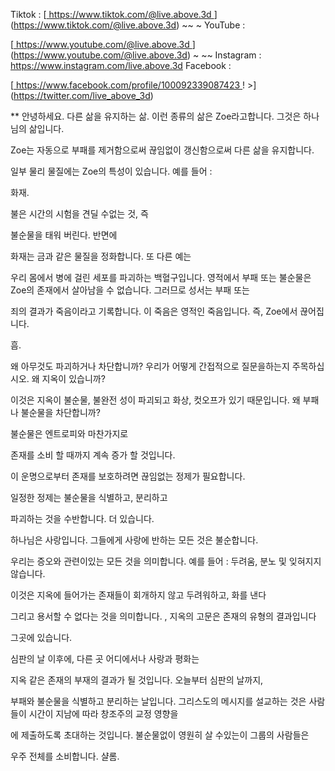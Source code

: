 Tiktok :
[<u> https://www.tiktok.com/@live.above.3d </u>] (https://www.tiktok.com/@live.above.3d) ~~ ~ YouTube :

[<U> https://www.youtube.com/@live.above.3d </u>] (https://www.youtube.com/@live.above.3d) ~ ~~ Instagram : <https://www.instagram.com/live.above.3d>
Facebook :

[<u> https://www.facebook.com/profile/100092339087423 </u> ! >] (https://twitter.com/live_above_3d)

** 안녕하세요. 다른 삶을 유지하는 삶.
이런 종류의 삶은 Zoe라고합니다. 그것은 하나님의 삶입니다.

Zoe는 자동으로
부패를 제거함으로써 끊임없이 갱신함으로써 다른 삶을 유지합니다.

일부 물리 물질에는 Zoe의 특성이 있습니다. 예를 들어 :

화재.

불은 시간의 시험을 견딜 수없는 것, 즉

불순물을 태워 버린다. 반면에

화재는 금과 같은 물질을 정화합니다.
또 다른 예는

우리 몸에서 병에 걸린 세포를 파괴하는 백혈구입니다.
영적에서 부패 또는 불순물은 Zoe의 존재에서 살아남을 수 없습니다. 그러므로 성서는 부패 또는

죄의 결과가 죽음이라고 기록합니다.
이 죽음은 영적인 죽음입니다. 즉, Zoe에서 끊어집니다.

흠.

왜 아무것도 파괴하거나 차단합니까?
우리가 어떻게 간접적으로 질문을하는지 주목하십시오. 왜 지옥이 있습니까?

이것은 지옥이 불순물, 불완전 성이 파괴되고
화상, 컷오프가 있기 때문입니다.
왜 부패 나 불순물을 차단합니까?

불순물은 엔트로피와 마찬가지로

존재를 소비 할 때까지 계속 증가 할 것입니다.

이 운명으로부터 존재를 보호하려면 끊임없는 정제가 필요합니다.

일정한 정제는 불순물을 식별하고, 분리하고

파괴하는 것을 수반합니다.
더 있습니다.

하나님은 사랑입니다. 그들에게 사랑에 반하는 모든 것은 불순합니다.

우리는 증오와 관련이있는 모든 것을 의미합니다. 예를 들어 : 두려움, 분노
및 잊혀지지 않습니다.

이것은 지옥에 들어가는 존재들이 회개하지 않고 두려워하고, 화를 낸다

그리고 용서할 수 없다는 것을 의미합니다.
, 지옥의 고문은 존재의 유형의 결과입니다

그곳에 있습니다.

심판의 날 이후에, 다른 곳 어디에서나 사랑과 평화는

지옥 같은 존재의 부재의 결과가 될 것입니다.
오늘부터 심판의 날까지,

부패와 불순물을 식별하고 분리하는 날입니다.
그리스도의 메시지를 설교하는 것은 사람들이 시간이 지남에 따라 창조주의 교정 영향을

에 제출하도록 초대하는 것입니다.
불순물없이 영원히 살 수있는이 그룹의 사람들은

우주 전체를 소비합니다.
샬롬.



